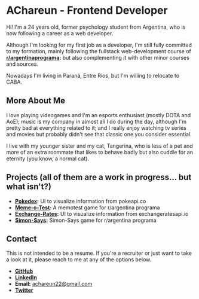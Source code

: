 # AChareun - Frontend Developer

Hi! I'm a 24 years old, former psychology student from Argentina, who is now following a career as a web developer. 

Although I'm looking for my first job as a developer, I'm still fully committed to my formation, mainly following the fullstack web-development course of **[r/argentinaprograma](https://argentinaprograma.com/):** but also complementing it with other minor courses and sources.

Nowadays I'm living in Paraná, Entre Ríos, but I'm willing to relocate to CABA.

## More About Me

I love playing videogames and I'm an esports enthusiast (mostly DOTA and AoE); music is my company in almost all I do during the day, although I'm pretty bad at everything related to it; and I really enjoy watching tv series and movies but probably didn't see that classic one you consider essential.

I live with my younger sister and my cat, Tangerina, who is less of a pet and more of an extra roommate that likes to behave badly but also cuddle for an eternity (you know, a normal cat).

## Projects (all of them are a work in progress... but what isn't?)

- **[Pokedex](https://achareun.github.io/PokeDex/):** UI to visualize information from pokeapi.co
- **[Meme-o-Test](https://achareun.github.io/meme-o-test/):** A memotest game for r/argentina programa
- **[Exchange-Rates](https://achareun.github.io/tipos-de-cambio/#):** UI to visualize information from exchangeratesapi.io
- **[Simon-Says](https://achareun.github.io/simon-says/):** Simon-Says game for r/argentina programa

## Contact

This is not intended to be a resume. If you're a recruiter or just want to take a look at it, please reach to me at any of the options below.

- **[GitHub](https://github.com/achareun)**
- **[LinkedIn](https://www.linkedin.com/in/achareun/)**
- **Email:** achareun22@gmail.com
- **[Twitter](https://twitter.com/AChareun)**
